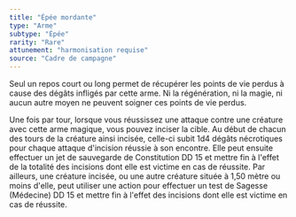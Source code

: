 ```yaml
---
title: "Épée mordante"
type: "Arme"
subtype: "Épée"
rarity: "Rare"
attunement: "harmonisation requise"
source: "Cadre de campagne"
---
```

Seul un repos court ou long permet de récupérer les points de vie perdus à cause des dégâts infligés par cette arme. Ni la régénération, ni la magie, ni aucun autre moyen ne peuvent soigner ces points de vie perdus.

Une fois par tour, lorsque vous réussissez une attaque contre une créature avec cette arme magique, vous pouvez inciser la cible. Au début de chacun des tours de la créature ainsi incisée, celle-ci subit 1d4 dégâts nécrotiques pour chaque attaque d'incision réussie à son encontre. Elle peut ensuite effectuer un jet de sauvegarde de Constitution DD 15 et mettre fin à l'effet de la totalité des incisions dont elle est victime en cas de réussite. Par ailleurs, une créature incisée, ou une autre créature située à 1,50 mètre ou moins d'elle, peut utiliser une action pour effectuer un test de Sagesse (Médecine) DD 15 et mettre fin à l'effet des incisions dont elle est victime en cas de réussite.
